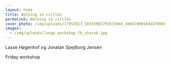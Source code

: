 ```yaml
---
layout: home
title: Walking in circles
permalink: Walking in circles
cover_photo: /img/uploads/17952817_10155901793533943_4484709010445700860_n.jpg
images:
  - /img/uploads/lunga_workshop_fb_share6.jpg
---
```

Lasse Høgenhof og Jonatan Spejlborg Jensen

Friday workshop
